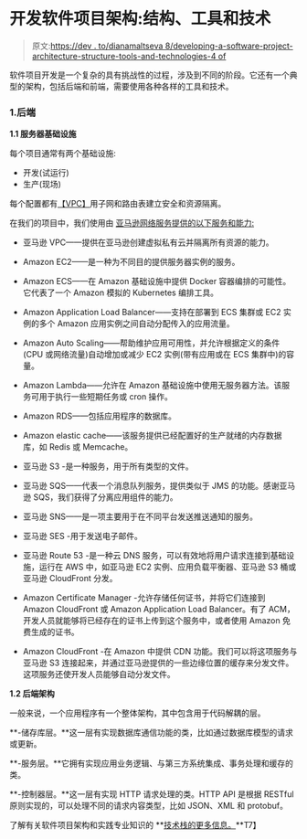 # 开发软件项目架构:结构、工具和技术

> 原文:[https://dev . to/dianamaltseva 8/developing-a-software-project-architecture-structure-tools-and-technologies-4 of](https://dev.to/dianamaltseva8/developing-a-software-project-architecture-structure-tools-and-technologies-4of)

软件项目开发是一个复杂的具有挑战性的过程，涉及到不同的阶段。它还有一个典型的架构，包括后端和前端，需要使用各种各样的工具和技术。

### 1.后端

**1.1 服务器基础设施**

每个项目通常有两个基础设施:

*   开发(试运行)
*   生产(现场)

每个配置都有[【VPC】](https://en.wikipedia.org/wiki/Virtual_private_cloud)用子网和路由表建立安全和资源隔离。

在我们的项目中，我们使用由 [亚马逊网络服务提供的以下服务和能力:](http://searchaws.techtarget.com/definition/Amazon-Web-Services)

*   亚马逊 VPC——提供在亚马逊创建虚拟私有云并隔离所有资源的能力。

*   Amazon EC2——是一种为不同目的提供服务器实例的服务。

*   Amazon ECS——在 Amazon 基础设施中提供 Docker 容器编排的可能性。它代表了一个 Amazon 模拟的 Kubernetes 编排工具。

*   Amazon Application Load Balancer——支持在部署到 ECS 集群或 EC2 实例的多个 Amazon 应用实例之间自动分配传入的应用流量。

*   Amazon Auto Scaling——帮助维护应用可用性，并允许根据定义的条件(CPU 或网络流量)自动增加或减少 EC2 实例(带有应用或在 ECS 集群中)的容量。

*   Amazon Lambda——允许在 Amazon 基础设施中使用无服务器方法。该服务可用于执行一些短期任务或 cron 操作。

*   Amazon RDS——包括应用程序的数据库。

*   Amazon elastic cache——该服务提供已经配置好的生产就绪的内存数据库，如 Redis 或 Memcache。

*   亚马逊 S3 -是一种服务，用于所有类型的文件。

*   亚马逊 SQS——代表一个消息队列服务，提供类似于 JMS 的功能。感谢亚马逊 SQS，我们获得了分离应用组件的能力。

*   亚马逊 SNS——是一项主要用于在不同平台发送推送通知的服务。

*   亚马逊 SES -用于发送电子邮件。

*   亚马逊 Route 53 -是一种云 DNS 服务，可以有效地将用户请求连接到基础设施，运行在 AWS 中，如亚马逊 EC2 实例、应用负载平衡器、亚马逊 S3 桶或亚马逊 CloudFront 分发。

*   Amazon Certificate Manager -允许存储任何证书，并将它们连接到 Amazon CloudFront 或 Amazon Application Load Balancer。有了 ACM，开发人员就能够将已经存在的证书上传到这个服务中，或者使用 Amazon 免费生成的证书。

*   Amazon CloudFront -在 Amazon 中提供 CDN 功能。我们可以将这项服务与亚马逊 S3 连接起来，并通过亚马逊提供的一些边缘位置的缓存来分发文件。这项服务还使开发人员能够自动分发文件。

**1.2 后端架构**

一般来说，一个应用程序有一个整体架构，其中包含用于代码解耦的层。

**-储存库层。**这一层有实现数据库通信功能的类，比如通过数据库模型的请求或更新。

**-服务层。**它拥有实现应用业务逻辑、与第三方系统集成、事务处理和缓存的类。

**-控制器层。**这一层有实现 HTTP 请求处理的类。HTTP API 是根据 RESTful 原则实现的，可以处理不同的请求内容类型，比如 JSON、XML 和 protobuf。

了解有关软件项目架构和实践专业知识的 **[技术栈的更多信息。](https://smartym.pro/blog/our-app-development-process-building-a-software-project-architecture/)**T7】